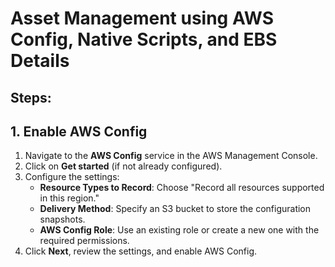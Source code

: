 # Asset Management using AWS Config, Native Scripts, and EBS Details

## Steps:

## 1. Enable AWS Config
1. Navigate to the **AWS Config** service in the AWS Management Console.
2. Click on **Get started** (if not already configured).
3. Configure the settings:
   - **Resource Types to Record**: Choose "Record all resources supported in this region."
   - **Delivery Method**: Specify an S3 bucket to store the configuration snapshots.
   - **AWS Config Role**: Use an existing role or create a new one with the required permissions.
4. Click **Next**, review the settings, and enable AWS Config.

